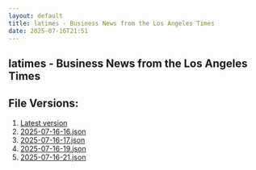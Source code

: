 ```yaml
---
layout: default
title: latimes - Business News from the Los Angeles Times
date: 2025-07-16T21:51
---
```


## latimes - Business News from the Los Angeles Times

<div id="data-chart"></div>
<div id="data-table"></div>
<script>
document.addEventListener('DOMContentLoaded', function(){
  document.getElementById('data-table').textContent = 'This source isn't supported for tables yet.';
});
</script>

## File Versions:
1. [Latest version](./latest.json)
2. [2025-07-16-16.json](./2025-07-16-16.json)
3. [2025-07-16-17.json](./2025-07-16-17.json)
4. [2025-07-16-19.json](./2025-07-16-19.json)
5. [2025-07-16-21.json](./2025-07-16-21.json)
